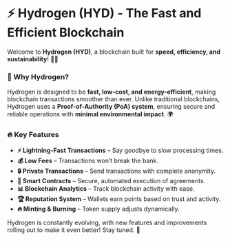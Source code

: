 # ⚡ Hydrogen (HYD) - The Fast and Efficient Blockchain

Welcome to **Hydrogen (HYD)**, a blockchain built for **speed, efficiency, and sustainability**! 🌱💨

### 🚀 Why Hydrogen?
Hydrogen is designed to be **fast, low-cost, and energy-efficient**, making blockchain transactions smoother than ever. Unlike traditional blockchains, Hydrogen uses a **Proof-of-Authority (PoA) system**, ensuring secure and reliable operations with **minimal environmental impact**. 🌍

### 🔥 Key Features
- **⚡ Lightning-Fast Transactions** – Say goodbye to slow processing times.
- **💰 Low Fees** – Transactions won’t break the bank.
- **🔒 Private Transactions** – Send transactions with complete anonymity.
- **📜 Smart Contracts** – Secure, automated execution of agreements.
- **📊 Blockchain Analytics** – Track blockchain activity with ease.
- **🏆 Reputation System** – Wallets earn points based on trust and activity.
- **🔥 Minting & Burning** – Token supply adjusts dynamically.

Hydrogen is constantly evolving, with new features and improvements rolling out to make it even better! Stay tuned. 🚀
